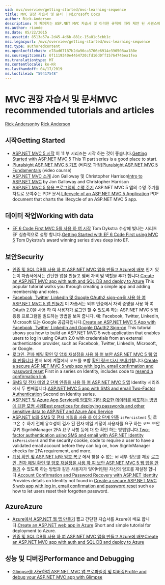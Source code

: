 ```yaml
---
uid: mvc/overview/getting-started/mvc-learning-sequence
title: MVC 권장 자습서 및 문서 | Microsoft Docs
author: Rick-Anderson
description: 이 페이지는 ASP.NET MVC 자습서 및 이러한 규칙에 따라 제안 된 시퀀스에 대 한 링크를 포함 합니다.
ms.author: riande
ms.date: 05/22/2015
ms.assetid: 8513a57a-2d45-4d6b-881c-15a01c5cbb1c
msc.legacyurl: /mvc/overview/getting-started/mvc-learning-sequence
msc.type: authoredcontent
ms.openlocfilehash: e78ad67187b2da96ca3766e6914e396508aa180e
ms.sourcegitcommit: 0f1119340e4464720cfd16d0ff15764746ea1fea
ms.translationtype: MT
ms.contentlocale: ko-KR
ms.lasthandoff: 04/17/2019
ms.locfileid: "59417548"
---
```

# <a name="mvc-recommended-tutorials-and-articles"></a><span data-ttu-id="1d66c-103">MVC 권장 자습서 및 문서</span><span class="sxs-lookup"><span data-stu-id="1d66c-103">MVC recommended tutorials and articles</span></span>

<span data-ttu-id="1d66c-104">[Rick Anderson]((https://twitter.com/RickAndMSFT))</span><span class="sxs-lookup"><span data-stu-id="1d66c-104">by [Rick Anderson]((https://twitter.com/RickAndMSFT))</span></span>

<a id="pwd"></a>
## <a name="getting-started"></a><span data-ttu-id="1d66c-105">시작</span><span class="sxs-lookup"><span data-stu-id="1d66c-105">Getting Started</span></span>

- <span data-ttu-id="1d66c-106">[ASP.NET MVC 5 시작](introduction/getting-started.md) 이 11 부 시리즈는 시작 하는 것이 좋습니다.</span><span class="sxs-lookup"><span data-stu-id="1d66c-106">[Getting Started with ASP.NET MVC 5](introduction/getting-started.md) This 11 part series is a good place to start.</span></span>
- <span data-ttu-id="1d66c-107">[Pluralsight ASP.NET MVC 5 기초](https://pluralsight.com/training/Player?author=scott-allen&amp;name=aspdotnet-mvc5-fundamentals-m1-introduction&amp;mode=live&amp;clip=0&amp;course=aspdotnet-mvc5-fundamentals) (비디오 과정)</span><span class="sxs-lookup"><span data-stu-id="1d66c-107">[Pluralsight ASP.NET MVC 5 Fundamentals](https://pluralsight.com/training/Player?author=scott-allen&amp;name=aspdotnet-mvc5-fundamentals-m1-introduction&amp;mode=live&amp;clip=0&amp;course=aspdotnet-mvc5-fundamentals) (video course)</span></span>
- <span data-ttu-id="1d66c-108">[ASP.NET MVC 소개](https://www.microsoftvirtualacademy.com/training-courses/introduction-to-asp-net-mvc) Jon Galloway 및 Christopher Harrison</span><span class="sxs-lookup"><span data-stu-id="1d66c-108">[Intro to ASP.NET MVC](https://www.microsoftvirtualacademy.com/training-courses/introduction-to-asp-net-mvc) by Jon Galloway and Christopher Harrison</span></span>
- <span data-ttu-id="1d66c-109">[ASP.NET MVC 5 응용 프로그램의 수명 주기](lifecycle-of-an-aspnet-mvc-5-application.md) ASP.NET MVC 5 앱의 수명 주기를 차트로 보여주는 PDF 문서.</span><span class="sxs-lookup"><span data-stu-id="1d66c-109">[Lifecycle of an ASP.NET MVC 5 Application](lifecycle-of-an-aspnet-mvc-5-application.md) PDF document that charts the lifecycle of an ASP.NET MVC 5 app.</span></span>

<a id="con"></a>
## <a name="working-with-data"></a><span data-ttu-id="1d66c-110">데이터 작업</span><span class="sxs-lookup"><span data-stu-id="1d66c-110">Working with data</span></span>

- <span data-ttu-id="1d66c-111">[EF 6 Code First MVC 5를 사용 하 여 시작](getting-started-with-ef-using-mvc/creating-an-entity-framework-data-model-for-an-asp-net-mvc-application.md) Tom Dykstra 수상에 빛나는 시리즈 EF 심층적으로 설명 합니다.</span><span class="sxs-lookup"><span data-stu-id="1d66c-111">[Getting Started with EF 6 Code First using MVC 5](getting-started-with-ef-using-mvc/creating-an-entity-framework-data-model-for-an-asp-net-mvc-application.md) Tom Dykstra's award winning series dives deep into EF.</span></span>

<a id="wj"></a>
## <a name="security"></a><span data-ttu-id="1d66c-112">보안</span><span class="sxs-lookup"><span data-stu-id="1d66c-112">Security</span></span>

- <span data-ttu-id="1d66c-113">[인증 및 SQL DB를 사용 하 여 ASP.NET MVC 앱을 만들고 Azure에 배포](https://azure.microsoft.com/documentation/articles/web-sites-dotnet-deploy-aspnet-mvc-app-membership-oauth-sql-database/) 인기 있는이 자습서에서는 간단한 앱을 만들고 멤버 자격 및 역할을 추가 합니다.</span><span class="sxs-lookup"><span data-stu-id="1d66c-113">[Create an ASP.NET MVC app with auth and SQL DB and deploy to Azure](https://azure.microsoft.com/documentation/articles/web-sites-dotnet-deploy-aspnet-mvc-app-membership-oauth-sql-database/) This popular tutorial walks you through creating a simple app and adding membership and roles.</span></span>
- <span data-ttu-id="1d66c-114">[Facebook, Twitter, LinkedIn 및 Google OAuth2 sign-on을 사용 하 여 ASP.NET MVC 5 앱 만들기](../security/create-an-aspnet-mvc-5-app-with-facebook-and-google-oauth2-and-openid-sign-on.md) 이 자습서는 외부 인증에서 자격 증명을 사용 하 여 OAuth 2.0을 사용 하 여 사용자가 로그인 할 수 있도록 하는 ASP.NET MVC 5 웹 응용 프로그램을 빌드하는 방법을 보여 줍니다. 예: Facebook, Twitter, LinkedIn, Microsoft 또는 Google 공급자입니다.</span><span class="sxs-lookup"><span data-stu-id="1d66c-114">[Create an ASP.NET MVC 5 App with Facebook, Twitter, LinkedIn and Google OAuth2 Sign-on](../security/create-an-aspnet-mvc-5-app-with-facebook-and-google-oauth2-and-openid-sign-on.md) This tutorial shows you how to build an ASP.NET MVC 5 web application that enables users to log in using OAuth 2.0 with credentials from an external authentication provider, such as Facebook, Twitter, LinkedIn, Microsoft, or Google.</span></span>
- <span data-ttu-id="1d66c-115">[로그인, 전자 메일 확인 및 암호 재설정을 사용 하 여 보안 ASP.NET MVC 5 웹 앱을 만듭니다](../security/create-an-aspnet-mvc-5-web-app-with-email-confirmation-and-password-reset.md) 먼저 Id에 계열에서 코드를 포함 [확인 링크 다시 보내기](../security/create-an-aspnet-mvc-5-web-app-with-email-confirmation-and-password-reset.md#rsend)합니다.</span><span class="sxs-lookup"><span data-stu-id="1d66c-115">[Create a secure ASP.NET MVC 5 web app with log in, email confirmation and password reset](../security/create-an-aspnet-mvc-5-web-app-with-email-confirmation-and-password-reset.md) First in a series on Identity, includes code to [resend a confirmation link](../security/create-an-aspnet-mvc-5-web-app-with-email-confirmation-and-password-reset.md#rsend).</span></span>
- <span data-ttu-id="1d66c-116">[SMS 및 전자 메일 2 단계 인증을 사용 하 여 ASP.NET MVC 5 앱](../security/aspnet-mvc-5-app-with-sms-and-email-two-factor-authentication.md) Identity 시리즈에서 두 번째입니다.</span><span class="sxs-lookup"><span data-stu-id="1d66c-116">[ASP.NET MVC 5 app with SMS and email Two-Factor Authentication](../security/aspnet-mvc-5-app-with-sms-and-email-two-factor-authentication.md) Second on Identity series.</span></span>
- [<span data-ttu-id="1d66c-117">ASP.NET 및 Azure App Service에 암호와 기타 중요한 데이터를 배포하는 방법에 대한 모범 사례</span><span class="sxs-lookup"><span data-stu-id="1d66c-117">Best practices for deploying passwords and other sensitive data to ASP.NET and Azure App Service</span></span>](../../../identity/overview/features-api/best-practices-for-deploying-passwords-and-other-sensitive-data-to-aspnet-and-azure.md)
- <span data-ttu-id="1d66c-118">[ASP.NET Id와 SMS 및 전자 메일을 사용 하 여 2 단계 인증](../../../identity/overview/features-api/two-factor-authentication-using-sms-and-email-with-aspnet-identity.md) `isPersistent` 및 로그온 수 하기 전에 유효성이 검사 된 전자 메일 계정이 사용자를 요구 하는 코드 보안 쿠키 SignInManager 2FA 요구 사항 등에 대 한 확인 하는 방법입니다.</span><span class="sxs-lookup"><span data-stu-id="1d66c-118">[Two-factor authentication using SMS and email with ASP.NET Identity](../../../identity/overview/features-api/two-factor-authentication-using-sms-and-email-with-aspnet-identity.md) `isPersistent` and the security cookie, code to require a user to have a validated email account before they can log on, how SignInManager checks for 2FA requirement, and more.</span></span>
- <span data-ttu-id="1d66c-119">[계정 확인 및 ASP.NET Id와 암호 복구](../../../identity/overview/features-api/account-confirmation-and-password-recovery-with-aspnet-identity.md) 에서 찾을 수 없는 id 세부 정보를 제공 [로그인, 전자 메일 확인 및 암호 재설정을 사용 하 여 보안 ASP.NET MVC 5 웹 앱을 만들기](../security/create-an-aspnet-mvc-5-web-app-with-email-confirmation-and-password-reset.md) 수 있도록 하는 방법과 같은 사용자가 잊어버린된 자신의 암호를 재설정 합니다.</span><span class="sxs-lookup"><span data-stu-id="1d66c-119">[Account Confirmation and Password Recovery with ASP.NET Identity](../../../identity/overview/features-api/account-confirmation-and-password-recovery-with-aspnet-identity.md) Provides details on Identity not found in [Create a secure ASP.NET MVC 5 web app with log in, email confirmation and password reset](../security/create-an-aspnet-mvc-5-web-app-with-email-confirmation-and-password-reset.md) such as how to let users reset their forgotten password.</span></span>

<a id="da"></a>
## <a name="azure"></a><span data-ttu-id="1d66c-120">Azure</span><span class="sxs-lookup"><span data-stu-id="1d66c-120">Azure</span></span>

- <span data-ttu-id="1d66c-121">[Azure에서 ASP.NET 웹 앱 만들기](https://azure.microsoft.com/documentation/articles/web-sites-dotnet-get-started/) 짧고 간단한 자습서를 Azure에 배포 합니다.</span><span class="sxs-lookup"><span data-stu-id="1d66c-121">[Create an ASP.NET web app in Azure](https://azure.microsoft.com/documentation/articles/web-sites-dotnet-get-started/) Short and simple tutorial for deployment to Azure.</span></span>
- [<span data-ttu-id="1d66c-122">인증 및 SQL DB를 사용 하 여 ASP.NET MVC 앱을 만들고 Azure에 배포</span><span class="sxs-lookup"><span data-stu-id="1d66c-122">Create an ASP.NET MVC app with auth and SQL DB and deploy to Azure</span></span>](https://azure.microsoft.com/documentation/articles/web-sites-dotnet-deploy-aspnet-mvc-app-membership-oauth-sql-database/)

<a id="perf"></a>
## <a name="performance-and-debugging"></a><span data-ttu-id="1d66c-123">성능 및 디버깅</span><span class="sxs-lookup"><span data-stu-id="1d66c-123">Performance and Debugging</span></span>

- [<span data-ttu-id="1d66c-124">Glimpse를 사용하여 ASP.NET MVC 앱 프로파일링 및 디버깅</span><span class="sxs-lookup"><span data-stu-id="1d66c-124">Profile and debug your ASP.NET MVC app with Glimpse</span></span>](../performance/profile-and-debug-your-aspnet-mvc-app-with-glimpse.md)
